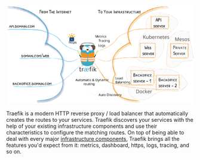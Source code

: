 ![Architecture](img/traefik-architecture.svg)

Traefik is a modern HTTP reverse proxy / load balancer that automatically creates the routes to your services.
Traefik discovers your services with the help of your existing infrastructure components and use their characteristics to configure the matching routes. 
On top of being able to deal with every major [infrastructure components](configuration/providers/overview), Traefik brings all the features you'd expect from it: metrics, dashboard, https, logs, tracing, and so on.